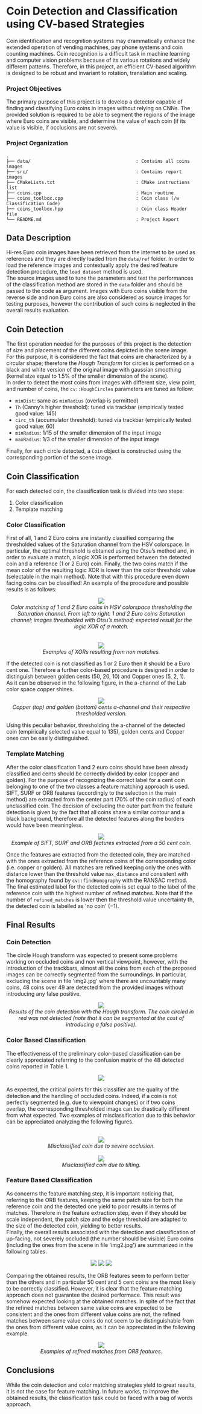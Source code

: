 # Coin Detection and Classification using CV-based Strategies

Coin identification and recognition systems may drammatically enhance the extended operation of vending machines, pay phone systems and coin counting machines. Coin recognition is a difficult task in machine learning and computer vision problems because of its various rotations and widely different patterns. Therefore, in this project, an efficient CV-based algorithm is designed to be robust and invariant to rotation, translation and scaling.

### Project Objectives
The primary purpose of this project is to develop a detector capable of finding and classifying Euro coins in images without relying on CNNs. The provided solution is required to be able to segment the regions of the image where Euro coins are visible, and determine the value of each coin (if its value is visible, if occlusions are not severe).

### Project Organization
```
.
├── data/                                       : Contains all coins images
├── src/                                        : Contains report images
├── CMakeLists.txt                              : CMake instructions list
├── coins.cpp                                   : Main routine
├── coins_toolbox.cpp                           : Coin class (/w Classification Code)
├── coins_toolbox.hpp                           : Coin class Header file
└── README.md                                   : Project Report 
```

## Data Description
Hi-res Euro coin images have been retrieved from the internet to be used as references and they are directly loaded from the `data/ref` folder. In order to load the reference images and contextually apply the desired feature detection procedure, the `load dataset` method is used. \
The source images used to tune the parameters and test the performances of the classification method are stored in the `data` folder and should be passed to the code as argument. Images with Euro coins visible from the reverse side and non Euro coins are also considered as source images for testing purposes, however the contribution of such coins is neglected in the overall results evaluation.

## Coin Detection
The first operation needed for the purposes of this project is the detection of size and placement of the different coins depicted in the scene image. For this purpose, it is considered the fact that coins are characterized by a circular shape; therefore the _Hough Transform_ for circles is performed on a black and white version of the original image with gaussian smoothing (kernel size equal to 1.5% of the smaller dimension of the scene). \
In order to detect the most coins from images with different size, view point, and number of coins, the `cv::HoughCircles` parameters are tuned as follow:
- `minDist`: same as `minRadius` (overlap is permitted)
- `Th` (Canny’s higher threshold): tuned via trackbar (empirically tested good value: 145)
- `circ_th` (accumulator threshold): tuned via trackbar (empirically tested good value: 60)
- `minRadius`: 1/15 of the smaller dimension of the input image
- `maxRadius`: 1/3 of the smaller dimension of the input image

Finally, for each circle detected, a `Coin` object is constructed using the corresponding portion of the scene image.

## Coin Classification
For each detected coin, the classification task is divided into two steps:
1. Color classification
2. Template matching

### Color Classification
First of all, 1 and 2 Euro coins are instantly classified comparing the thresholded values of the Saturation channel from the HSV colorspace. In particular, the optimal threshold is obtained using the Otsu’s method and, in order to evaluate a match, a logic XOR is performed between the detected coin and a reference (1 or 2 Euro) coin. Finally, the two coins match if the mean color of the resulting logic XOR is lower than the color threshold value (selectable in the main method). Note that with this procedure even down facing coins can be classified!
An example of the procedure and possible results is as follows:
<p align="center">
  <img src="src/fig_1.png"><br>
  <i>Color matching of 1 and 2 Euro coins in HSV colorspace thresholding the Saturation channel. From left to right: 1 and 2 Euro coins Saturation channel; images thresholded with Otsu’s method; expected result for the logic XOR of a match.</i>
<br><br><br>
  <img src="src/fig_2.png"><br>
  <i>Examples of XORs resulting from non matches.</i>
</p>

If the detected coin is not classified as 1 or 2 Euro then it should be a Euro cent one. Therefore a further color-based procedure is designed in order to distinguish between golden cents (50, 20, 10) and Copper ones (5, 2, 1). \
As it can be observed in the following figure, in the a-channel of the Lab color space copper shines. 
<p align="center">
  <img src="src/fig_3.png"><br>
  <i>Copper (top) and golden (bottom) cents a-channel and their respective thresholded version.</i>
</p>
Using this peculiar behavior, thresholding the a-channel of the detected coin (empirically selected value equal to 135), golden cents and Copper ones can be easily distinguished.

### Template Matching
After the color classification 1 and 2 euro coins should have been already classified and cents should be correctly divided by color (copper and golden). For the purpose of recognizing the correct label for a cent coin belonging to one of the two classes a feature matching approach is used. \
SIFT, SURF or ORB features (accordingly to the selection in the main method) are extracted from the center part (70% of the coin radius) of each unclassified coin. The decision of excluding the outer part from the feature detection is given by the fact that all coins share a similar contour and a black background, therefore all the detected features along the borders would have been meaningless.
<p align="center">
  <img src="src/fig_4.png"><br>
  <i>Example of SIFT, SURF and ORB features extracted from a 50 cent coin.</i>
</p>

Once the features are extracted from the detected coin, they are matched with the ones extracted from the reference coins of the corresponding color (i.e. copper or golden). All matches are refined keeping only the ones with distance lower than the threshold value `max_distance` and consistent with the homography found by `cv::findHomography` with the RANSAC method. The final estimated label for the detected coin is set equal to the label of the reference coin with the highest number of refined matches. Note that if the number of `refined_matches` is lower then the threshold value uncertainty th, the detected coin is labelled as 'no coin' (−1).

## Final Results
### Coin Detection
The circle Hough transform was expected to present some problems working on occluded coins and non vertical viewpoint, however, with the introduction of the trackbars, almost all the coins from each of the proposed images can be correctly segmented from the surroundings. In particular, excluding the scene in file 'img2.jpg' where there are uncountably many coins, 48 coins over 49 are detected from the provided images without introducing any false positive.
<p align="center">
  <img src="src/fig_5.png"><br>
  <i>Results of the coin detection with the Hough transform. The coin circled in red was not
detected (note that it can be segmented at the cost of introducing a false positive).</i>
</p>

### Color Based Classification
The effectiveness of the preliminary color-based classification can be clearly appreciated referring to the confusion matrix of the 48 detected coins reported in Table 1. 
<p align="center">
  <img src="src/tab_1.png">
</p>
As expected, the critical points for this classifier are the quality of the detection and the handling of occluded coins. Indeed, if a coin is not perfectly segmented (e.g. due to viewpoint changes) or if two coins overlap, the corresponding thresholded image can be drastically different from what expected. Two examples of misclassification due to this behavior can be appreciated analyzing the following figures.
<p align="center">
  <br>
  <img src="src/fig_6.png"><br>
  <i>Misclassified coin due to severe occlusion.</i>
<br><br>
  <img src="src/fig_7.png"><br>
  <i>Misclassified coin due to tilting.</i>
</p>

### Feature Based Classification
As concerns the feature matching step, it is important noticing that, referring to the ORB features, keeping the same patch size for both the reference coin and the detected one yield to poor results in terms of matches. Therefore in the feature extraction step, even if they should be scale independent, the patch size and the edge threshold are adapted to the size of the detected coin, yielding to better results. \
Finally, the overall results associated with the detection and classification of up-facing, not severely occluded (the number should be visible) Euro coins (including the ones from the scene in file 'img2.jpg') are summarized in the following tables.
<p align="center">
  <img src="src/tab_2.png">
  <img src="src/tab_3.png">
  <img src="src/tab_4.png">
</p>

Comparing the obtained results, the ORB features seem to perform better than the others and in particular 50 cent and 5 cent coins are the most likely to be correctly classified. However, it is clear that the feature matching approach does not guarantee the desired performace. This result was somehow expected looking at the obtained matches. In spite of the fact that the refined matches between same value coins are expected to be consistent and the ones from different value coins are not, the refined matches between same value coins do not seem to be distinguishable from the ones from different value coins, as it can be appreciated in the following example.
<p align="center">
  <img src="src/fig_8.png"><br>
  <i>Examples of refined matches from ORB features.</i>
</p>

## Conclusions
While the coin detection and color matching strategies yield to great results, it is not the case for feature matching. In future works, to improve the obtained results, the classification task could be faced with a bag of words approach.
